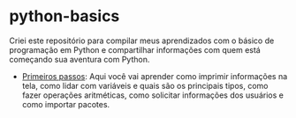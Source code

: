# python-basics

Criei este repositório para compilar meus aprendizados com o básico de programação em Python e compartilhar informações com quem está começando sua aventura com Python.

* [Primeiros passos](Python-primeiros-passos.ipynb): Aqui você vai aprender como imprimir informações na tela, como lidar com variáveis e quais são os principais tipos, como fazer operações aritméticas, como solicitar informações dos usuários e como importar pacotes.

